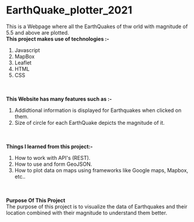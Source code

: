 # EarthQuake_plotter_2021
This is a Webpage where all the EarthQuakes of thw orld with magnitude of 5.5 and above are plotted.
<br />
<b>This project makes use of technologies :-</b> <br />
1.  Javascript <br />
2.  MapBox <br />
3.  Leaflet <br />
4.  HTML <br />
5.  CSS <br />
<br />
<br />
<b>This Website has many features such as :-</b><br />
<ol>
<li> Addidtional information is displayed for Earthquakes when clicked on them.</li>
<li> Size of circle for each EarthQuake depicts the magnitude of it.</li>
</ol>

<br />
<br />
<b>Things I learned from this project:-</b><br />
<ol>
<li> How to work with API's (REST).</li>
<li> How to use and form GeoJSON.</li>
<li> How to plot data on maps using frameworks like Google maps, Mapbox, etc..</li>
</ol>
<br />
<br />
<b>Purpose Of This Project <br /></b>
The purpose of this project is to visualize the data of Earthquakes and their location combined with their magnitude to understand them better. 
